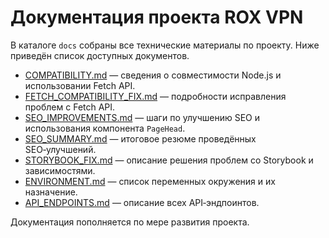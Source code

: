# Документация проекта ROX VPN

В каталоге `docs` собраны все технические материалы по проекту. Ниже приведён список доступных документов.

- [COMPATIBILITY.md](COMPATIBILITY.md) — сведения о совместимости Node.js и использовании Fetch API.
- [FETCH_COMPATIBILITY_FIX.md](FETCH_COMPATIBILITY_FIX.md) — подробности исправления проблем с Fetch API.
- [SEO_IMPROVEMENTS.md](SEO_IMPROVEMENTS.md) — шаги по улучшению SEO и использования компонента `PageHead`.
- [SEO_SUMMARY.md](SEO_SUMMARY.md) — итоговое резюме проведённых SEO‑улучшений.
- [STORYBOOK_FIX.md](STORYBOOK_FIX.md) — описание решения проблем со Storybook и зависимостями.
- [ENVIRONMENT.md](ENVIRONMENT.md) — список переменных окружения и их назначение.
- [API_ENDPOINTS.md](API_ENDPOINTS.md) — описание всех API‑эндпоинтов.

Документация пополняется по мере развития проекта.
